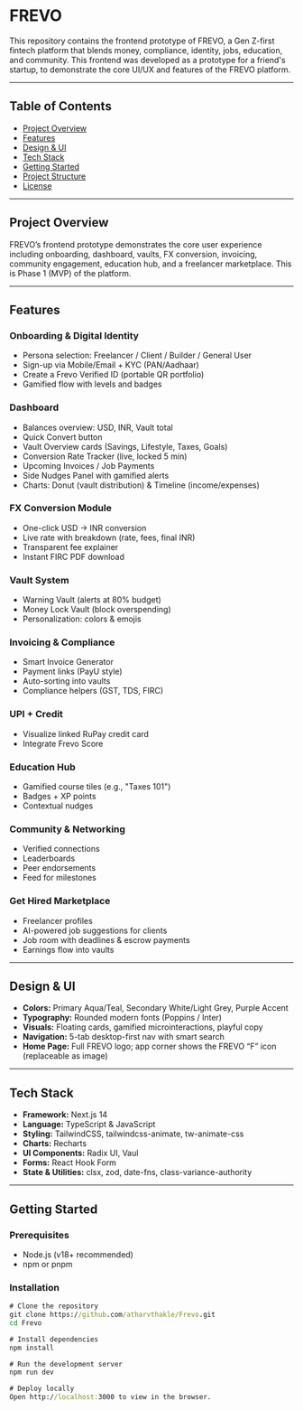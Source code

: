 # FREVO

This repository contains the frontend prototype of FREVO, a Gen Z-first fintech platform that blends money, compliance, identity, jobs, education, and community. This frontend was developed as a prototype for a friend's startup, to demonstrate the core UI/UX and features of the FREVO platform.

---

## Table of Contents
- [Project Overview](#project-overview)
- [Features](#features)
- [Design & UI](#design--ui)
- [Tech Stack](#tech-stack)
- [Getting Started](#getting-started)
- [Project Structure](#project-structure)
- [License](#license)

---

## Project Overview
FREVO’s frontend prototype demonstrates the core user experience including onboarding, dashboard, vaults, FX conversion, invoicing, community engagement, education hub, and a freelancer marketplace. This is Phase 1 (MVP) of the platform.

---

## Features

### Onboarding & Digital Identity
- Persona selection: Freelancer / Client / Builder / General User
- Sign-up via Mobile/Email + KYC (PAN/Aadhaar)
- Create a Frevo Verified ID (portable QR portfolio)
- Gamified flow with levels and badges

### Dashboard
- Balances overview: USD, INR, Vault total
- Quick Convert button
- Vault Overview cards (Savings, Lifestyle, Taxes, Goals)
- Conversion Rate Tracker (live, locked 5 min)
- Upcoming Invoices / Job Payments
- Side Nudges Panel with gamified alerts
- Charts: Donut (vault distribution) & Timeline (income/expenses)

### FX Conversion Module
- One-click USD → INR conversion
- Live rate with breakdown (rate, fees, final INR)
- Transparent fee explainer
- Instant FIRC PDF download

### Vault System
- Warning Vault (alerts at 80% budget)
- Money Lock Vault (block overspending)
- Personalization: colors & emojis

### Invoicing & Compliance
- Smart Invoice Generator
- Payment links (PayU style)
- Auto-sorting into vaults
- Compliance helpers (GST, TDS, FIRC)

### UPI + Credit
- Visualize linked RuPay credit card
- Integrate Frevo Score

### Education Hub
- Gamified course tiles (e.g., "Taxes 101")
- Badges + XP points
- Contextual nudges

### Community & Networking
- Verified connections
- Leaderboards
- Peer endorsements
- Feed for milestones

### Get Hired Marketplace
- Freelancer profiles
- AI-powered job suggestions for clients
- Job room with deadlines & escrow payments
- Earnings flow into vaults

---

## Design & UI
- **Colors:** Primary Aqua/Teal, Secondary White/Light Grey, Purple Accent  
- **Typography:** Rounded modern fonts (Poppins / Inter)  
- **Visuals:** Floating cards, gamified microinteractions, playful copy  
- **Navigation:** 5-tab desktop-first nav with smart search  
- **Home Page:** Full FREVO logo; app corner shows the FREVO “F” icon (replaceable as image)

---

## Tech Stack
- **Framework:** Next.js 14  
- **Language:** TypeScript & JavaScript  
- **Styling:** TailwindCSS, tailwindcss-animate, tw-animate-css  
- **Charts:** Recharts  
- **UI Components:** Radix UI, Vaul  
- **Forms:** React Hook Form  
- **State & Utilities:** clsx, zod, date-fns, class-variance-authority  

---

## Getting Started

### Prerequisites
- Node.js (v18+ recommended)
- npm or pnpm

### Installation
```cmd
# Clone the repository
git clone https://github.com/atharvthakle/Frevo.git
cd Frevo

# Install dependencies
npm install

# Run the development server
npm run dev

# Deploy locally
Open http://localhost:3000 to view in the browser.
